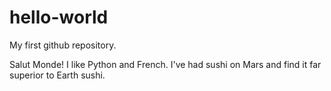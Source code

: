 # hello-world
My first github repository.

Salut Monde!
I like Python and French.
I've had sushi on Mars and find it far superior to Earth sushi.
